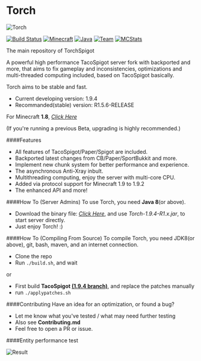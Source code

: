 Torch 
===========
![Torch](https://i.imgur.com/cJWj0we.png) 

[![Build Status](https://img.shields.io/badge/build-passing-brightgreen.svg?style=flat)](http://pan.baidu.com/s/1hsBEdxU/) [![Minecraft](https://img.shields.io/badge/Minecraft-1.9.4-green.svg?style=flat)](https://www.minecraft.net/) [![Java](https://img.shields.io/badge/Java_JDK-v1.8-blue.svg?style=flat)](https://www.java.com/) [![Team](https://img.shields.io/badge/Powered_by-iMinecraft-green.svg?style=flat)](https://github.com/TorchSpigot/Torch) [![MCStats](https://img.shields.io/badge/MCStats-TorchSpigot-blue.svg?style=flat)](http://mcstats.org/plugin/TorchSpigot) 


The main repository of TorchSpigot

A powerful high performance TacoSpigot server fork with backported and more, 
that aims to fix gameplay and inconsistencies, optimizations and multi-threaded computing included, based on TacoSpigot basically.

Torch aims to be stable and fast.
* Current developing version:  1.9.4
* Recommanded(stable) version: R1.5.6-RELEASE

For Minecraft **1.8**, *[Click Here](https://github.com/TorchSpigot/Torch-1.8)*

(If you're running a previous Beta, upgrading is highly recommended.)

####Features
* All features of TacoSpigot/Paper/Spigot are included.
* Backported latest changes from CB/Paper/SportBukkit and more.
* Implement new chunk system for better performance and experience.
* The asynchronous Anti-Xray inbult.
* Multithreading computing, enjoy the server with multi-core CPU.
* Added via protocol support for Minecraft 1.9 to 1.9.2
* The enhanced API and more!

####How To (Server Admins)
To use Torch, you need **Java 8**(or above).

* Download the binary file: *[Click Here](http://t.im/torch)*, and use *Torch-1.9.4-R1.x.jar*, to start server directly.
* Just enjoy Torch! :)

####How To (Compiling From Source)
To compile Torch, you need JDK8(or above), git, bash, maven, and an internet connection.

* Clone the repo
* Run `./build.sh`, and wait

or

* First build **TacoSpigot [(1.9.4 branch)](https://github.com/TacoSpigot/TacoSpigot/tree/version/1.9.4)**, and replace the patches manually
* run `./applypatches.sh`

####Contributing
Have an idea for an optimization, or found a bug?

* Let me know what you've tested / what may need further testing
* Also see **Contributing.md**
* Feel free to open a PR or issue.

####Entity performance test

![Result](http://i1.piimg.com/1949/d617db7d55cd75ab.png) 
